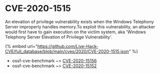 # CVE-2020-1515

An elevation of privilege vulnerability exists when the Windows Telephony Server improperly handles memory.To exploit this vulnerability, an attacker would first have to gain execution on the victim system, aka 'Windows Telephony Server Elevation of Privilege Vulnerability'.

{% embed url="https://github.com/Live-Hack-CVE/full_database/blob/main/cves/2020/CVE-2020-1515.json" %}


* ossf-cve-benchmark ~> [CVE-2020-15156](https://www.alice-snow.ru/2020/database/cve-2020-1515/cve-2020-15156-ossf-cve-benchmark)
* ossf-cve-benchmark ~> [CVE-2020-15152](https://www.alice-snow.ru/2020/database/cve-2020-1515/cve-2020-15152-ossf-cve-benchmark)